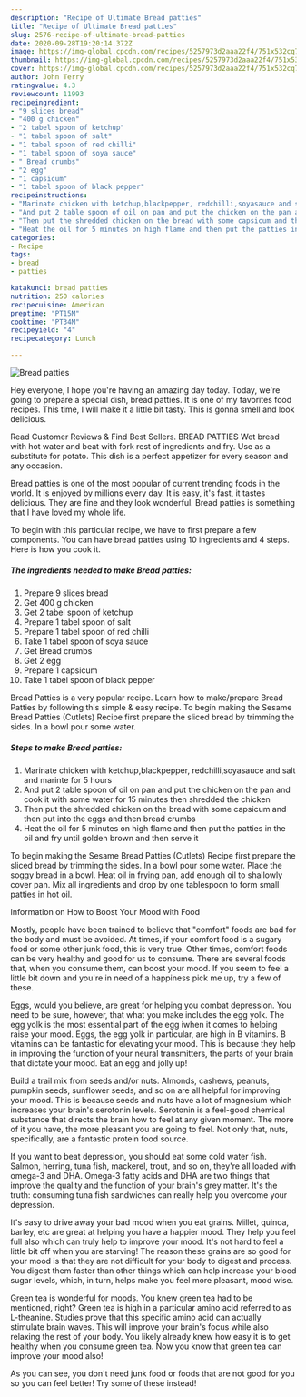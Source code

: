 ```yaml
---
description: "Recipe of Ultimate Bread patties"
title: "Recipe of Ultimate Bread patties"
slug: 2576-recipe-of-ultimate-bread-patties
date: 2020-09-28T19:20:14.372Z
image: https://img-global.cpcdn.com/recipes/5257973d2aaa22f4/751x532cq70/bread-patties-recipe-main-photo.jpg
thumbnail: https://img-global.cpcdn.com/recipes/5257973d2aaa22f4/751x532cq70/bread-patties-recipe-main-photo.jpg
cover: https://img-global.cpcdn.com/recipes/5257973d2aaa22f4/751x532cq70/bread-patties-recipe-main-photo.jpg
author: John Terry
ratingvalue: 4.3
reviewcount: 11993
recipeingredient:
- "9 slices bread"
- "400 g chicken"
- "2 tabel spoon of ketchup"
- "1 tabel spoon of salt"
- "1 tabel spoon of red chilli"
- "1 tabel spoon of soya sauce"
- " Bread crumbs"
- "2 egg"
- "1 capsicum"
- "1 tabel spoon of black pepper"
recipeinstructions:
- "Marinate chicken with ketchup,blackpepper, redchilli,soyasauce and salt and marinte for 5 hours"
- "And put 2 table spoon of oil on pan and put the chicken on the pan and cook it with some water for 15 minutes then shredded the chicken"
- "Then put the shredded chicken on the bread with some capsicum and then put into the eggs and then bread crumbs"
- "Heat the oil for 5 minutes on high flame and then put the patties in the oil and fry until golden brown and then serve it"
categories:
- Recipe
tags:
- bread
- patties

katakunci: bread patties 
nutrition: 250 calories
recipecuisine: American
preptime: "PT15M"
cooktime: "PT34M"
recipeyield: "4"
recipecategory: Lunch

---
```



![Bread patties](https://img-global.cpcdn.com/recipes/5257973d2aaa22f4/751x532cq70/bread-patties-recipe-main-photo.jpg)

Hey everyone, I hope you're having an amazing day today. Today, we're going to prepare a special dish, bread patties. It is one of my favorites food recipes. This time, I will make it a little bit tasty. This is gonna smell and look delicious.

Read Customer Reviews &amp; Find Best Sellers. BREAD PATTIES Wet bread with hot water and beat with fork rest of ingredients and fry. Use as a substitute for potato. This dish is a perfect appetizer for every season and any occasion.

Bread patties is one of the most popular of current trending foods in the world. It is enjoyed by millions every day. It is easy, it's fast, it tastes delicious. They are fine and they look wonderful. Bread patties is something that I have loved my whole life.


To begin with this particular recipe, we have to first prepare a few components. You can have bread patties using 10 ingredients and 4 steps. Here is how you cook it.

<!--inarticleads1-->

##### The ingredients needed to make Bread patties:

1. Prepare 9 slices bread
1. Get 400 g chicken
1. Get 2 tabel spoon of ketchup
1. Prepare 1 tabel spoon of salt
1. Prepare 1 tabel spoon of red chilli
1. Take 1 tabel spoon of soya sauce
1. Get  Bread crumbs
1. Get 2 egg
1. Prepare 1 capsicum
1. Take 1 tabel spoon of black pepper


Bread Patties is a very popular recipe. Learn how to make/prepare Bread Patties by following this simple &amp; easy recipe. To begin making the Sesame Bread Patties (Cutlets) Recipe first prepare the sliced bread by trimming the sides. In a bowl pour some water. 

<!--inarticleads2-->

##### Steps to make Bread patties:

1. Marinate chicken with ketchup,blackpepper, redchilli,soyasauce and salt and marinte for 5 hours
1. And put 2 table spoon of oil on pan and put the chicken on the pan and cook it with some water for 15 minutes then shredded the chicken
1. Then put the shredded chicken on the bread with some capsicum and then put into the eggs and then bread crumbs
1. Heat the oil for 5 minutes on high flame and then put the patties in the oil and fry until golden brown and then serve it


To begin making the Sesame Bread Patties (Cutlets) Recipe first prepare the sliced bread by trimming the sides. In a bowl pour some water. Place the soggy bread in a bowl. Heat oil in frying pan, add enough oil to shallowly cover pan. Mix all ingredients and drop by one tablespoon to form small patties in hot oil. 

Information on How to Boost Your Mood with Food


Mostly, people have been trained to believe that "comfort" foods are bad for the body and must be avoided. At times, if your comfort food is a sugary food or some other junk food, this is very true. Other times, comfort foods can be very healthy and good for us to consume. There are several foods that, when you consume them, can boost your mood. If you seem to feel a little bit down and you're in need of a happiness pick me up, try a few of these.

Eggs, would you believe, are great for helping you combat depression. You need to be sure, however, that what you make includes the egg yolk. The egg yolk is the most essential part of the egg iwhen it comes to helping raise your mood. Eggs, the egg yolk in particular, are high in B vitamins. B vitamins can be fantastic for elevating your mood. This is because they help in improving the function of your neural transmitters, the parts of your brain that dictate your mood. Eat an egg and jolly up!

Build a trail mix from seeds and/or nuts. Almonds, cashews, peanuts, pumpkin seeds, sunflower seeds, and so on are all helpful for improving your mood. This is because seeds and nuts have a lot of magnesium which increases your brain's serotonin levels. Serotonin is a feel-good chemical substance that directs the brain how to feel at any given moment. The more of it you have, the more pleasant you are going to feel. Not only that, nuts, specifically, are a fantastic protein food source.

If you want to beat depression, you should eat some cold water fish. Salmon, herring, tuna fish, mackerel, trout, and so on, they're all loaded with omega-3 and DHA. Omega-3 fatty acids and DHA are two things that improve the quality and the function of your brain's grey matter. It's the truth: consuming tuna fish sandwiches can really help you overcome your depression. 

It's easy to drive away your bad mood when you eat grains. Millet, quinoa, barley, etc are great at helping you have a happier mood. They help you feel full also which can truly help to improve your mood. It's not hard to feel a little bit off when you are starving! The reason these grains are so good for your mood is that they are not difficult for your body to digest and process. You digest them faster than other things which can help increase your blood sugar levels, which, in turn, helps make you feel more pleasant, mood wise.

Green tea is wonderful for moods. You knew green tea had to be mentioned, right? Green tea is high in a particular amino acid referred to as L-theanine. Studies prove that this specific amino acid can actually stimulate brain waves. This will improve your brain's focus while also relaxing the rest of your body. You likely already knew how easy it is to get healthy when you consume green tea. Now you know that green tea can improve your mood also!

As you can see, you don't need junk food or foods that are not good for you so you can feel better! Try some of these instead!

